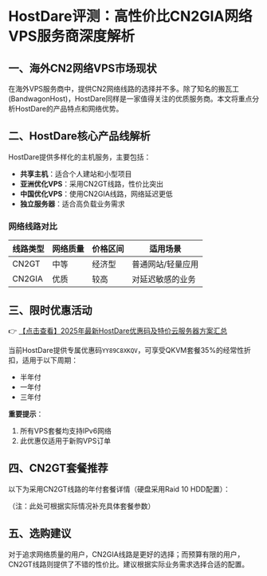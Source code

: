 # HostDare评测：高性价比CN2GIA网络VPS服务商深度解析

## 一、海外CN2网络VPS市场现状

在海外VPS服务商中，提供CN2网络线路的选择并不多。除了知名的搬瓦工(BandwagonHost)，HostDare同样是一家值得关注的优质服务商。本文将重点分析HostDare的产品特点和网络优势。

## 二、HostDare核心产品线解析

HostDare提供多样化的主机服务，主要包括：

- **共享主机**：适合个人建站和小型项目
- **亚洲优化VPS**：采用CN2GT线路，性价比突出
- **中国优化VPS**：使用CN2GIA线路，网络延迟更低
- **独立服务器**：适合高负载业务需求

### 网络线路对比

| 线路类型 | 网络质量 | 价格区间 | 适用场景 |
|---------|---------|---------|---------|
| CN2GT | 中等 | 经济型 | 普通网站/轻量应用 |
| CN2GIA | 优质 | 较高 | 对延迟敏感的业务 |

## 三、限时优惠活动

👉 [【点击查看】2025年最新HostDare优惠码及特价云服务器方案汇总](https://bit.ly/hostdare)

当前HostDare提供专属优惠码`YY89C8XKQV`，可享受QKVM套餐35%的经常性折扣，适用于以下周期：

- 半年付
- 一年付
- 三年付

**重要提示**：
1. 所有VPS套餐均支持IPv6网络
2. 此优惠仅适用于新购VPS订单

## 四、CN2GT套餐推荐

以下为采用CN2GT线路的年付套餐详情（硬盘采用Raid 10 HDD配置）：

（注：此处可根据实际情况补充具体套餐参数）

## 五、选购建议

对于追求网络质量的用户，CN2GIA线路是更好的选择；而预算有限的用户，CN2GT线路则提供了不错的性价比。建议根据实际业务需求选择合适的配置。